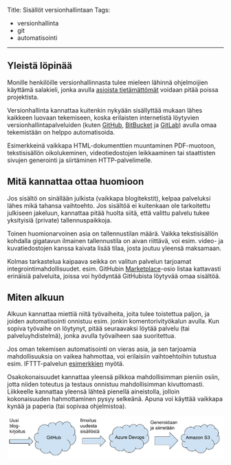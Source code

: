 Title: Sisällöt versionhallintaan
Tags: 
  - versionhallinta
  - git
  - automatisointi
---
## Yleistä löpinää

Monille henkilöille versionhallinnasta tulee mieleen lähinnä ohjelmoijien käyttämä salakieli, jonka avulla [asioista tietämättömät](https://xkcd.com/1597/) voidaan pitää poissa projektista.

Versionhallinta kannattaa kuitenkin nykyään sisällyttää mukaan lähes kaikkeen luovaan tekemiseen, koska erilaisten internetistä löytyvien versionhallintapalveluiden (kuten [GitHub](https://github.com/), [BitBucket](https://bitbucket.org/) ja [GitLab](https://about.gitlab.com/)) avulla omaa tekemistään on helppo automatisoida.

Esimerkkeinä vaikkapa HTML-dokumenttien muuntaminen PDF-muotoon, tekstisisällön oikolukeminen, videotiedostojen leikkaaminen tai staattisten sivujen generointi ja siirtäminen HTTP-palvelimelle.

## Mitä kannattaa ottaa huomioon

Jos sisältö on sinällään julkista (vaikkapa blogitekstit), kelpaa palveluksi lähes mikä tahansa vaihtoehto. Jos sisältöä ei kuitenkaan ole tarkoitettu julkiseen jakeluun, kannattaa pitää huolta siitä, että valittu palvelu tukee yksityisiä (private) tallennuspaikkoja.

Toinen huomionarvoinen asia on tallennustilan määrä. Vaikka tekstisisällön kohdalla gigatavun ilmainen tallennustila on aivan riittävä, voi esim. video- ja kuvatiedostojen kanssa kaivata lisää tilaa, josta joutuu yleensä maksamaan.

Kolmas tarkastelua kaipaava seikka on valitun palvelun tarjoamat integrointimahdollisuudet. esim. GitHubin [Marketplace](https://github.com/marketplace)-osio listaa kattavasti erinäisiä palveluita, joissa voi hyödyntää GitHubista löytyvää omaa sisältöä.

## Miten alkuun

Alkuun kannattaa miettiä niitä työvaiheita, joita tulee toistettua paljon, ja joiden automatisointi onnistuu esim. jonkin komentorivityökalun avulla. Kun sopiva työvaihe on löytynyt, pitää seuraavaksi löytää palvelu (tai palveluyhdistelmä), jonka avulla työvaiheen saa suoritettua.

Jos oman tekemisen automatisointi on vieras asia, ja sen tarjoamia mahdollisuuksia on vaikea hahmottaa, voi erilaisiin vaihtoehtoihin tutustua esim. IFTTT-palvelun [esimerkkien](https://ifttt.com/discover) myötä.

Osakokonaisuudet kannattaa yleensä pilkkoa mahdollisimman pieniin osiin, jotta niiden toteutus ja testaus onnistuu mahdollisimman kivuttomasti. Liikkeelle kannattaa yleensä lähteä pienellä aineistolla, jolloin kokonaisuuden hahmottaminen pysyy selkeänä. Apuna voi käyttää vaikkapa kynää ja paperia (tai sopivaa ohjelmistoa).

![Automatisointia versionhallinnasta](../images/versionhallinta_automatisointi_esimerkki.png)